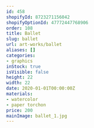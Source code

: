 ```yaml
---
id: 458
shopifyId: 8723271156042
shopifyOptionId: 47772447768906
order: 108
title: Ballet
slug: ballet
url: art-works/ballet
aliases: []
categories:
- graphics
inStock: true
isVisible: false
height: 22
width: 22
date: 2020-01-01T00:00:00Z
materials:
- watercolor
- paper torchon
price: 200
mainImage: ballet_1.jpg
---
```

